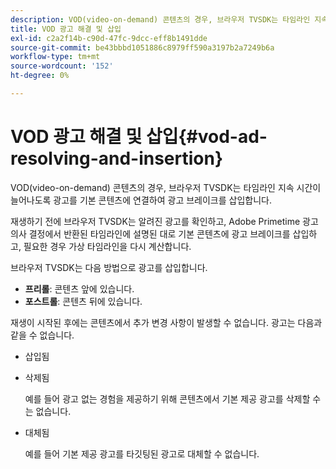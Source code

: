 ```yaml
---
description: VOD(video-on-demand) 콘텐츠의 경우, 브라우저 TVSDK는 타임라인 지속 시간이 늘어나도록 광고를 기본 콘텐츠에 연결하여 광고 브레이크를 삽입합니다.
title: VOD 광고 해결 및 삽입
exl-id: c2a2f14b-c90d-47fc-9dcc-eff8b1491dde
source-git-commit: be43bbbd1051886c8979ff590a3197b2a7249b6a
workflow-type: tm+mt
source-wordcount: '152'
ht-degree: 0%

---
```


# VOD 광고 해결 및 삽입{#vod-ad-resolving-and-insertion}

VOD(video-on-demand) 콘텐츠의 경우, 브라우저 TVSDK는 타임라인 지속 시간이 늘어나도록 광고를 기본 콘텐츠에 연결하여 광고 브레이크를 삽입합니다.

재생하기 전에 브라우저 TVSDK는 알려진 광고를 확인하고, Adobe Primetime 광고 의사 결정에서 반환된 타임라인에 설명된 대로 기본 콘텐츠에 광고 브레이크를 삽입하고, 필요한 경우 가상 타임라인을 다시 계산합니다.

브라우저 TVSDK는 다음 방법으로 광고를 삽입합니다.

* **프리롤**: 콘텐츠 앞에 있습니다.
* **포스트롤**: 콘텐츠 뒤에 있습니다.

재생이 시작된 후에는 콘텐츠에서 추가 변경 사항이 발생할 수 없습니다. 광고는 다음과 같을 수 없습니다.

* 삽입됨
* 삭제됨

   예를 들어 광고 없는 경험을 제공하기 위해 콘텐츠에서 기본 제공 광고를 삭제할 수는 없습니다.
* 대체됨

   예를 들어 기본 제공 광고를 타깃팅된 광고로 대체할 수 없습니다.
